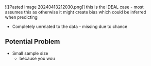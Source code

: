 ![[Pasted image 20240413212030.png]]
this is the IDEAL case - most assumes this as otherwise it might create bias which could be inferred when predicting
- Completely unrelated to the data - missing due to chance

## Potential Problem
- Small sample size 
	- because you wou